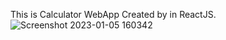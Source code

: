 This is Calculator WebApp Created by in ReactJS.
![Screenshot 2023-01-05 160342](https://user-images.githubusercontent.com/95959359/210760303-7a84861f-de7b-41d8-8a8b-73c1f7378d6e.png)
